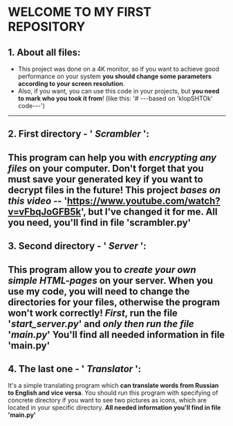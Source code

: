 # WELCOME TO MY FIRST REPOSITORY

## 1. About all files:
- This project was done on a 4K monitor, so if you want to achieve good performance on your system
__you should change some parameters according to your screen resolution__.
- Also, if you want, you can use this code in your projects, but __you need to mark who you took it from__!
(like this: '# ---based on 'klopSHTOk' code---')
-----------------------------------------------------------------------------------------------------------
## 2. First directory - ' *Scrambler* ':
This program can help you with ***encrypting any files*** on your computer.
Don't forget that __you must save your generated key__ if you want to decrypt files in the future!
This project *bases on this video* -- 'https://www.youtube.com/watch?v=vFbqJoGFB5k', but I've changed it for me.
__All you need, you'll find in file 'scrambler.py'__
----------------------------------------------------------------------------------------------------------------
## 3. Second directory - ' *Server* ':
This program allow you to ***create your own simple HTML-pages*** on your server.
When you use my code, you will need __to change the directories for your__ files, otherwise the program won't work correctly!
*First*, run the file '*start_server.py*' and *only then run the file* '*main.py*'
__You'll find all needed information in file 'main.py'__
-----------------------------------------------------------------------------------------------------------------------------
## 4. The last one - ' *Translator* ':
It's a simple translating program which __can translate words from Russian to English and vice versa__.
You should run this program with specifying of concrete directory if you want to see two pictures as icons,
which are located in your specific directory.
__All needed information you'll find in file 'main.py'__
